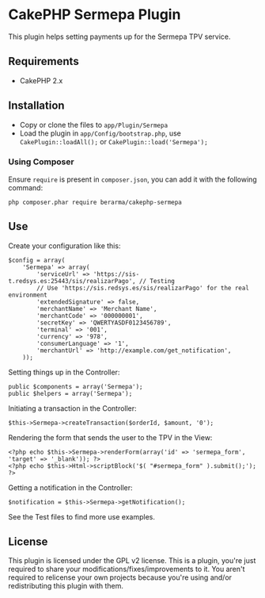 # CakePHP Sermepa Plugin

This plugin helps setting payments up for the Sermepa TPV service.

## Requirements

* CakePHP 2.x

## Installation

* Copy or clone the files to `app/Plugin/Sermepa`
* Load the plugin in `app/Config/bootstrap.php`, use `CakePlugin::loadAll();` or `CakePlugin::load('Sermepa');`

### Using Composer

Ensure `require` is present in `composer.json`, you can add it with the following command:
```
php composer.phar require berarma/cakephp-sermepa
```

## Use

Create your configuration like this:

```
$config = array(
    'Sermepa' => array(
        'serviceUrl' => 'https://sis-t.redsys.es:25443/sis/realizarPago', // Testing
        // Use 'https://sis.redsys.es/sis/realizarPago' for the real environment
    	'extendedSignature' => false,
    	'merchantName' => 'Merchant Name',
    	'merchantCode' => '000000001',
    	'secretKey' => 'QWERTYASDF0123456789',
    	'terminal' => '001',
    	'currency' => '978',
    	'consumerLanguage' => '1',
    	'merchantUrl' => 'http://example.com/get_notification',
    ));
```

Setting things up in the Controller:

```
public $components = array('Sermepa');
public $helpers = array('Sermepa');
```

Initiating a transaction in the Controller:

```
$this->Sermepa->createTransaction($orderId, $amount, '0');
```

Rendering the form that sends the user to the TPV in the View:
```
<?php echo $this->Sermepa->renderForm(array('id' => 'sermepa_form', 'target' => '_blank')); ?>
<?php echo $this->Html->scriptBlock('$( "#sermepa_form" ).submit();'); ?>
```

Getting a notification in the Controller:

```
$notification = $this->Sermepa->getNotification();
```

See the Test files to find more use examples.

## License

This plugin is licensed under the GPL v2 license. This is a plugin, you're just required to share your modifications/fixes/improvements to it. You aren't required to relicense your own projects because you're using and/or redistributing this plugin with them.
